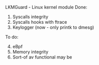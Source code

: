 LKMGuard - Linux kernel module
Done:
1)	Syscalls integrity
2)	Syscalls hooks with ftrace
3)	Keylogger (now - only printk to dmesg)

To do:

4)	eBpf 
5)	Memory integrity
6)	Sort-of av functional may be
